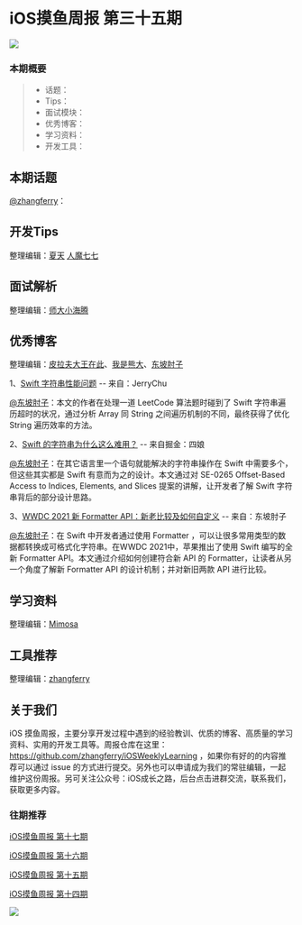 # iOS摸鱼周报 第三十五期

![](https://gitee.com/zhangferry/Images/raw/master/gitee/iOS摸鱼周报模板.png)

### 本期概要

> * 话题：
> * Tips：
> * 面试模块：
> * 优秀博客：
> * 学习资料：
> * 开发工具：

## 本期话题

[@zhangferry](https://zhangferry.com)：

## 开发Tips

整理编辑：[夏天](https://juejin.cn/user/3298190611456638) [人魔七七](https://github.com/renmoqiqi)



## 面试解析

整理编辑：[师大小海腾](https://juejin.cn/user/782508012091645/posts)


## 优秀博客

整理编辑：[皮拉夫大王在此](https://www.jianshu.com/u/739b677928f7)、[我是熊大](https://juejin.cn/user/1151943916921885)、[东坡肘子](https://www.fatbobman.com)

1、[Swift 字符串性能问题](https://blog.jerrychu.top/2020/11/29/Swift字符串/ "Swift 字符串性能问题") -- 来自：JerryChu

[@东坡肘子](https://www.fatbobman.com/)：本文的作者在处理一道 LeetCode 算法题时碰到了 Swift 字符串遍历超时的状况，通过分析 Array 同 String 之间遍历机制的不同，最终获得了优化 String 遍历效率的方法。

2、[Swift 的字符串为什么这么难用？](https://juejin.cn/post/6844903962450067469 "Swift 的字符串为什么这么难用？") -- 来自掘金：四娘

[@东坡肘子](https://www.fatbobman.com/)：在其它语言里一个语句就能解决的字符串操作在 Swift 中需要多个，但这些其实都是 Swift 有意而为之的设计。本文通过对 SE-0265 Offset-Based Access to Indices, Elements, and Slices 提案的讲解，让开发者了解 Swift 字符串背后的部分设计思路。

3、[WWDC 2021 新 Formatter API：新老比较及如何自定义](https://www.fatbobman.com/posts/newFormatter/ "WWDC 2021 新 Formatter API：新老比较及如何自定义") -- 来自：东坡肘子

[@东坡肘子](https://www.fatbobman.com/)：在 Swift 中开发者通过使用 Formatter ，可以让很多常用类型的数据都转换成可格式化字符串。在WWDC 2021中，苹果推出了使用 Swift 编写的全新 Formatter API。本文通过介绍如何创建符合新 API 的 Formatter，让读者从另一个角度了解新 Formatter API 的设计机制；并对新旧两款 API 进行比较。

## 学习资料

整理编辑：[Mimosa](https://juejin.cn/user/1433418892590136)



## 工具推荐

整理编辑：[zhangferry](https://zhangferry.com)

## 关于我们

iOS 摸鱼周报，主要分享开发过程中遇到的经验教训、优质的博客、高质量的学习资料、实用的开发工具等。周报仓库在这里：https://github.com/zhangferry/iOSWeeklyLearning ，如果你有好的的内容推荐可以通过 issue 的方式进行提交。另外也可以申请成为我们的常驻编辑，一起维护这份周报。另可关注公众号：iOS成长之路，后台点击进群交流，联系我们，获取更多内容。

### 往期推荐

[iOS摸鱼周报 第十七期](https://mp.weixin.qq.com/s/3vukUOskJzoPyES2R7rJNg)

[iOS摸鱼周报 第十六期](https://mp.weixin.qq.com/s/nuij8iKsARAF2rLwkVtA8w)

[iOS摸鱼周报 第十五期](https://mp.weixin.qq.com/s/6thW_YKforUy_EMkX0OVxA)

[iOS摸鱼周报 第十四期](https://mp.weixin.qq.com/s/br4DUrrtj9-VF-VXnTIcZw)

![](https://gitee.com/zhangferry/Images/raw/master/iOSWeeklyLearning/WechatIMG384.jpeg)
